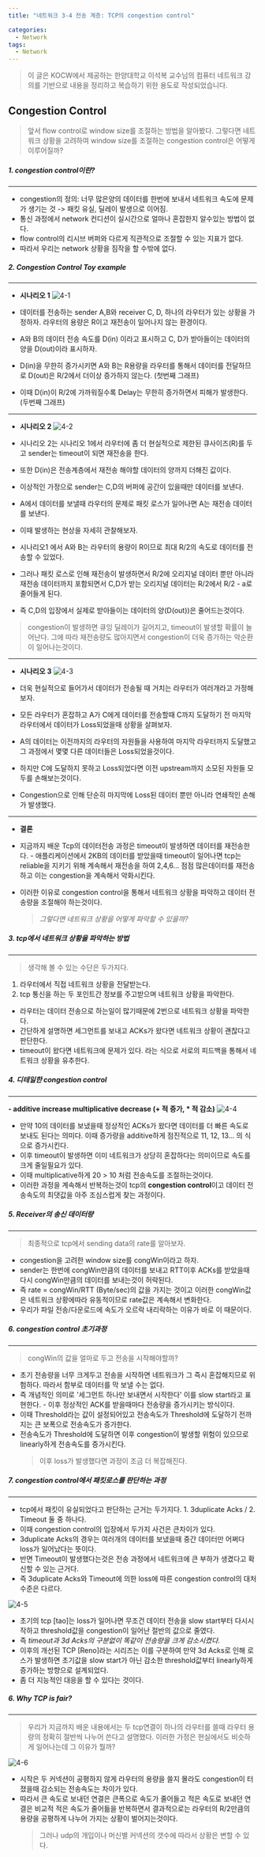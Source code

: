 ```yaml
---
title: "네트워크 3-4 전송 계층: TCP의 congestion control"

categories:
  - Network
tags:
  - Network
---
```


> 이 글은 KOCW에서 제공하는 한양대학교 이석복 교수님의 컴퓨터 네트워크 강의를 기반으로 내용을 정리하고 복습하기 위한 용도로 작성되었습니다.

## Congestion Control

> 앞서 flow control로 window size를 조절하는 방법을 알아봤다. 그렇다면 네트워크 상황을 고려하여 window size를 조절하는 congestion control은 어떻게 이루어질까?

##### 1. congestion control이란?

---

- congestion의 정의: 너무 많은양의 데이터를 한번에 보내서 네트워크 속도에 문제가 생기는 것 -> 패킷 유실, 딜레이 발생으로 이어짐.
- 통신 과정에서 network 컨디션이 실시간으로 얼마나 혼잡한지 알수있는 방법이 없다.
- flow control의 리시브 버퍼와 다르게 직관적으로 조절할 수 있는 지표가 없다.
- 따라서 우리는 network 상황을 짐작을 할 수밖에 없다.

##### 2. Congestion Control Toy example

---

- **시나리오 1**
  ![4-1](https://github.com/mjh851819/mjh851819.github.io/assets/70308520/7f02c0cd-4eff-4186-aeba-bd1b63d79419)

- 데이터를 전송하는 sender A,B와 receiver C, D, 하나의 라우터가 있는 상황을 가정하자. 라우터의 용량은 R이고 재전송이 일어나지 않는 환경이다.
- A와 B의 데이터 전송 속도를 D(in) 이라고 표시하고 C, D가 받아들이는 데이터의 양을 D(out)이라 표시하자.
- D(in)을 무한히 증가시키면 A와 B는 R용량을 라우터를 통해서 데이터를 전달하므로 D(out)은 R/2에서 더이상 증가하지 않는다. (첫번째 그래프)
- 이때 D(in)이 R/2에 가까워질수록 Delay는 무한히 증가하면서 피해가 발생한다. (두번째 그래프)

---

- **시나리오 2**
  ![4-2](https://github.com/mjh851819/mjh851819.github.io/assets/70308520/7d094329-14ee-40e3-9fb8-bef909ed04b4)
- 시나리오 2는 시나리오 1에서 라우터에 좀 더 현실적으로 제한된 큐사이즈(R)를 두고 sender는 timeout이 되면 재전송을 한다.
- 또한 D(in)은 전송계층에서 재전송 해야할 데이터의 양까지 더해진 값이다.
- 이상적인 가정으로 sender는 C,D의 버퍼에 공간이 있을때만 데이터를 보낸다.

- A에서 데이터를 보낼때 라우터의 문제로 패킷 로스가 일어나면 A는 재전송 데이터를 보낸다.
- 이때 발생하는 현상을 자세히 관찰해보자.
- 시나리오1 에서 A와 B는 라우터의 용량이 R이므로 최대 R/2의 속도로 데이터를 전송할 수 있었다.
- 그러나 패킷 로스로 인해 재전송이 발생하면서 R/2에 오리지널 데이터 뿐만 아니라 재전송 데이터까지 포함되면서 C,D가 받는 오리지널 데이터는 R/2에서 R/2 - a로 줄어들게 된다.
- 즉 C,D의 입장에서 실제로 받아들이는 데이터의 양(D(out))은 줄어드는것이다.

> congestion이 발생하면 큐잉 딜레이가 길어지고, timeout이 발생할 확률이 늘어난다. 그에 따라 재전송량도 많아지면서 congestion이 더욱 증가하는
> 악순환이 일어나는것이다.

---

- **시나리오 3**
  ![4-3](https://github.com/mjh851819/mjh851819.github.io/assets/70308520/51c73e9a-8035-48ad-84f1-eafa3cdc7e10)

- 더욱 현실적으로 들어가서 데이터가 전송될 때 거치는 라우터가 여러개라고 가정해보자.
- 모든 라우터가 혼잡하고 A가 C에게 데이터를 전송할때 C까지 도달하기 전 마지막 라우터에서 데이터가 Loss되었을때 상황을 살펴보자.
- A의 데이터는 이전까지의 라우터의 자원들을 사용하여 마지막 라우터까지 도달했고 그 과정에서 몇몇 다른 데이터들은 Loss되었을것이다.
- 하지만 C에 도달하지 못하고 Loss되었다면 이전 upstream까지 소모된 자원들 모두를 손해보는것이다.
- Congestion으로 인해 단순히 마지막에 Loss된 데이터 뿐만 아니라 연쇄적인 손해가 발생했다.

---

- **결론**

- 지금까지 배운 Tcp의 데이터전송 과정은 timeout이 발생하면 데이터를 재전송한다. - 애플리케이션에서 2KB의 데이터를 받았을때 timeout이 일어나면 tcp는 reliable을 지키기 위해 계속해서 재전송을 하여 2,4,6... 점점 많은데이터를 재전송하고 이는 congestion을 계속해서 악화시킨다.
- 이러한 이유로 congestion control을 통해서 네트워크 상황을 파악하고 데이터 전송량을 조절해야 하는것이다.
  > _그렇다면 네트워크 상황을 어떻게 파악할 수 있을까?_

##### 3. tcp에서 네트워크 상황을 파악하는 방법

---

> 생각해 볼 수 있는 수단은 두가지다.

1. 라우터에서 직접 네트워크 상황을 전달받는다.
2. tcp 통신을 하는 두 포인트간 정보를 주고받으며 네트워크 상황을 파악한다.

- 라우터는 데이터 전송으로 하는일이 많기때문에 2번으로 네트워크 상황을 파악한다.
- 간단하게 설명하면 세그먼트를 보내고 ACKs가 왔다면 네트워크 상황이 괜찮다고 판단한다.
- timeout이 왔다면 네트워크에 문제가 있다. 라는 식으로 서로의 피드백을 통해서 네트워크 상황을 유추한다.

##### 4. 디테일한 congestion control

---

**- additive increase multiplicative decrease (+ 적 증가, \* 적 감소)**
![4-4](https://github.com/mjh851819/mjh851819.github.io/assets/70308520/ab787ba4-61ca-449f-8500-163ca3fda28f)

- 만약 10의 데이터를 보냈을때 정상적인 ACKs가 왔다면 데이터를 더 빠른 속도로 보내도 된다는 의미다. 이때 증가량을 additive하게 점진적으로 11, 12, 13... 의 식으로 증가시킨다.
- 이후 timeout이 발생하면 이미 네트워크가 상당히 혼잡하다는 의미이므로 속도를 크게 줄일필요가 있다.
- 이때 multiplicative하게 20 > 10 처럼 전송속도를 조절하는것이다.
- 이러한 과정을 계속해서 반복하는것이 tcp의 **congestion control**이고 데이터 전송속도의 최댓값을 아주 조심스럽게 찾는 과정이다.

##### 5. Receiver의 송신 데이터량

---

> 최종적으로 tcp에서 sending data의 rate를 알아보자.

- congestion을 고려한 window size를 congWin이라고 하자.
- sender는 한번에 congWin만큼의 데이터를 보내고 RTT이후 ACKs를 받았을때 다시 congWin만큼의 데이터를 보내는것이 허락된다.
- 즉 rate = congWin/RTT (Byte/sec)의 값을 가지는 것이고 이러한 congWin값은 네트워크 상황에따라 유동적이므로 rate값은 계속해서 변화한다.
- 우리가 파일 전송/다운로드에 속도가 오르락 내리락하는 이유가 바로 이 때문이다.

##### 6. congestion control 초기과정

---

> congWin의 값을 얼마로 두고 전송을 시작해야할까?

- 초기 전송량을 너무 크게두고 전송을 시작하면 네트워크가 그 즉시 혼잡해지므로 위험하다. 따라서 함부로 데이터를 막 보낼 수는 없다.
- 즉 개념적인 의미로 '세그먼트 하나만 보내면서 시작한다' 이를 slow start라고 표현한다. - 이후 정상적인 ACK를 받을때마다 전송량을 증가시키는 방식이다.
- 이때 Threshold라는 값이 설정되어있고 전송속도가 Threshold에 도달하기 전까지는 큰 보폭으로 전송속도가 증가한다.
- 전송속도가 Threshold에 도달하면 이후 congestion이 발생할 위험이 있으므로 linearly하게 전송속도를 증가시킨다.
  > 이후 loss가 발생했다면 과정이 조금 더 복잡해진다.

##### 7. congestion control에서 패킷로스를 판단하는 과정

---

- tcp에서 패킷이 유실되었다고 판단하는 근거는 두가지다. 1. 3duplicate Acks / 2. Timeout 둘 중 하나다.
- 이때 congestion control의 입장에서 두가지 사건은 큰차이가 있다.
- 3duplicate Acks의 경우는 여러개의 데이터를 보냈을때 중간 데이터만 어쩌다 loss가 일어났다는 뜻이다.
- 반면 Timeout이 발생했다는것은 전송 과정에서 네트워크에 큰 부하가 생겼다고 확신할 수 있는 근거다.
- 즉 3duplicate Acks와 Timeout에 의한 loss에 따른 congestion control의 대처수준은 다르다.

![4-5](https://github.com/mjh851819/mjh851819.github.io/assets/70308520/d1416648-60db-4b1f-ad80-ec90b88a1df1)

- 초기의 tcp [tao]는 loss가 일어나면 무조건 데이터 전송을 slow start부터 다시시작하고 threshold값을 congestion이 일어난 절반의 값으로 줄였다.
- 즉 _timeout과 3d Acks의 구분없이 똑같이 전송량을 크게 감소시켰다._
- 이후의 개선된 TCP [Reno]라는 시리즈는 이를 구분하여 만약 3d Acks로 인해 로스가 발생하면 초기값을 slow start가 아닌 감소한 threshold값부터 linearly하게 증가하는 방향으로 설계되었다.
- 좀 더 지능적인 대응을 할 수 있다는 것이다.

##### 6. Why TCP is fair?

---

> 우리가 지금까지 배운 내용에서는 두 tcp연결이 하나의 라우터를 쓸때 라우터 용량의 정확히 절반씩 나누어 쓴다고 설명했다. 이러한 가정은 현실에서도 비슷하게 일어나는데 그 이유가 뭘까?

![4-6](https://github.com/mjh851819/mjh851819.github.io/assets/70308520/e9c51c27-7c8c-4db0-8e8a-583b049881e0)

- 시작은 두 커넥션이 공평하지 않게 라우터의 용량을 쓸지 몰라도 congestion이 터졌을때 감소되는 전송속도는 차이가 있다.
- 따라서 큰 속도로 보내던 연결은 큰폭으로 속도가 줄어들고 적은 속도로 보내던 연결은 비교적 적은 속도가 줄어듦을 반복하면서 결과적으로는 라우터의 R/2만큼의 용량을 공평하게 나누어 가지는 상황이 벌어지는것이다.
  > 그러나 udp의 개입이나 머신별 커넥션의 갯수에 따라서 상황은 변할 수 있다.
